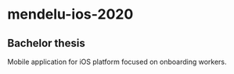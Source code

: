 # mendelu-ios-2020

## Bachelor thesis
Mobile application for iOS platform focused on onboarding workers.
